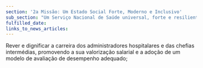 ```yaml
---
section: '2a Missão: Um Estado Social Forte, Moderno e Inclusivo'
sub_section: "Um Serviço Nacional de Saúde universal, forte e resiliente"
fulfilled_date:
links_to_news_articles:
---
```


Rever e dignificar a carreira dos administradores hospitalares e das chefias intermédias, promovendo a sua valorização salarial e a adoção de um modelo de avaliação de desempenho adequado;